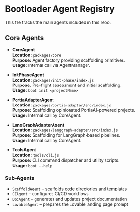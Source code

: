 # Bootloader Agent Registry

This file tracks the main agents included in this repo.

## Core Agents
- **CoreAgent**  
  **Location:** `packages/core`  
  **Purpose:** Agent factory providing scaffolding primitives.  
  **Usage:** Internal call via AgentManager.

- **InitPhaseAgent**  
  **Location:** `packages/init-phase/index.js`  
  **Purpose:** Pre-flight assessment and initial scaffolding.  
  **Usage:** `boot init <projectName>`

- **PortiaAdapterAgent**  
  **Location:** `packages/portia-adapter/src/index.js`  
  **Purpose:** Scaffolding opinionated PortiaAI-powered projects.  
  **Usage:** Internal call by CoreAgent.

- **LangGraphAdapterAgent**  
  **Location:** `packages/langgraph-adapter/src/index.js`  
  **Purpose:** Scaffolding for LangGraph-based pipelines.  
  **Usage:** Internal call by CoreAgent.

- **ToolsAgent**  
  **Location:** `tools/cli.js`  
  **Purpose:** CLI command dispatcher and utility scripts.  
  **Usage:** `boot --help`

### Sub-Agents
- `ScaffoldAgent` – scaffolds code directories and templates
- `CIAgent` – configures CI/CD workflows
- `DocAgent` – generates and updates project documentation
- `LovableAgent` – prepares the Lovable landing page prompt

